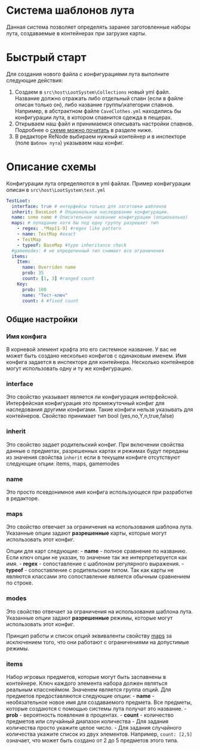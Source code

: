 # Система шаблонов лута

Данная система позволяет определять заранее заготовленные наборы лута, создаваемые в контейнерах при загрузке карты.

# Быстрый старт
Для создания нового файла с конфигурациями лута выполните следующие действия:
1. Создаем в `src\host\LootSystem\Collections` новый yml файл. Название должно отражать либо отдельный спавн (если в файле описан только он), либо название группы\категории спавнов. Например, в абстрактном файле `CaveClothes.yml` находились бы конфигурации лута, в котором спавнится одежда в пещерах.
2. Открываем наш файл и принимаемся описывать настройки спавнов. Подробнее о [схеме можно почитать](#описание-схемы) в разделе ниже.
3. В редакторе ReNode выбираем нужный контейнер и в инспекторе (поле `Шаблон лута`) указываем наш конфиг.

# Описание схемы

Конфигурации лута определяются в yml файлах.
Пример конфигурации описан в `src\host\LootSystem\test.yml`

```yml
TestLoot:
  interface: true # интерфейсы только для заготовки шаблонов
  inherit: BaseLoot # Опциональное наследование конфигурации.
  name: some name # Описательное название конфигурации (опционально)
  maps: # попадание хотя бы под одну группу разрешает тип
    - regex: .*Map[1-9] #regex like pattern
    - name: TestMap #exact
    - TestMap
    - typeof: BaseMap #type inheritance check
  #gamemodes: # не определенный тип снимает все ограничения
  items:
    Item:
      name: Overriden name
      prob: 35
      count: [1, 3] #ranged count
    Key:
      prob: 100
      name: "Тест-ключ"
      count: 4 #fixed count
```

## Общие настройки

### Имя конфига
В корневой элемент крафта это его системное название. У вас не может быть создано несколько конфигов с одинаковым именем. Имя конфига задается в инспекторе для контейнера. Несколько контейнеров могут использовать одну и ту же конфигурацию.

### interface
Это свойство указывает является ли конфигурация интерфейсной. Интерфейсная конфигурация это промежуточный конфиг для наследования другими конфигами. Такие конфиги нельзя указывать для контейнеров. Свойство принимает тип bool (yes,no,Y,n,true,false)

### inherit
Это свойство задает родительский конфиг. При включении свойства данные о предметах, разрешенных картах и режимах будут переданы из значения свойства `inherit` если в текущем конфиге отсутствуют следующие опции: items, maps, gamemodes

### name
Это просто псевдонимное имя конфига использующеся при разработке в редакторе.

### maps
Это свойство отвечает за ограничения на использования шаблона лута. Указанные опции задают **разрешенные** карты, которые могут использовать этот конфиг.

Опции для карт следующие:
	- **name** - полное сравнение по названию. Если ключ опции не указан, то значение так же интерпретируется как имя.
	- **regex** - сопоставление с шаблоном регулярного выражения.
	- **typeof** - сопоставление с родительским типом. Так как карты не являются классами это сопоставление является обычным сравнением по строке.

### modes
Это свойство отвечает за ограничения на использования шаблона лута. Указанные опции задают **разрешенные** режимы, которые могут использовать этот конфиг.

Принцип работы и список опций эквиваленты свойству [maps](#maps) за исключением того, что они работают с ограничениями на допустимые режимы.

### items
Набор игровых предметов, которые могут быть заспавнены в контейнере.
Ключ каждого элемента набора должен являться реальным класснеймом. Значенем является группа опций.
Для предметов предоставляются следующие опции:
	- **name** - необязательное новое имя для создаваемого предмета. Все предметы, которые создаются с помощью системы лута получат это название. 
	- **prob** - вероятность появления в процентах.
	- **count** - количество предметов или случайный диапазон количества
		- Для задания количества просто укажите целое число.
		- Для задания случайного количества укажите список из двух элементов. Например, `count: [2,5]` означает, что может быть создано от 2 до 5 предметов этого типа.